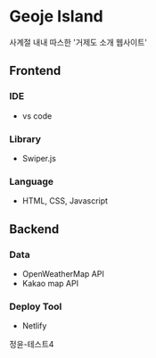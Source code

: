 # Geoje Island

사계절 내내 따스한 '거제도 소개 웹사이트'

## Frontend

### IDE

- vs code

### Library

- Swiper.js

### Language

- HTML, CSS, Javascript

## Backend

### Data

- OpenWeatherMap API
- Kakao map API

### Deploy Tool

- Netlify

정윤-테스트4
